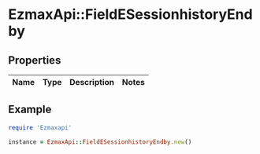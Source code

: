 # EzmaxApi::FieldESessionhistoryEndby

## Properties

| Name | Type | Description | Notes |
| ---- | ---- | ----------- | ----- |

## Example

```ruby
require 'Ezmaxapi'

instance = EzmaxApi::FieldESessionhistoryEndby.new()
```

